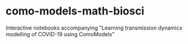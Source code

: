 # como-models-math-biosci
Interactive notebooks accompanying "Learning transmission dynamics modelling of COVID-19 using ComoModels"
